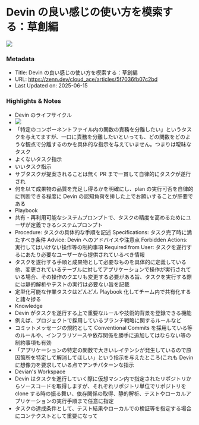 # Devin の良い感じの使い方を模索する：草創編

![](https://res.cloudinary.com/zenn/image/upload/s--f80rSYLT--/c_fit%2Cg_north_west%2Cl_text:notosansjp-medium.otf_55:Devin%2520%25E3%2581%25AE%25E8%2589%25AF%25E3%2581%2584%25E6%2584%259F%25E3%2581%2598%25E3%2581%25AE%25E4%25BD%25BF%25E3%2581%2584%25E6%2596%25B9%25E3%2582%2592%25E6%25A8%25A1%25E7%25B4%25A2%25E3%2581%2599%25E3%2582%258B%25EF%25BC%259A%25E8%258D%2589%25E5%2589%25B5%25E7%25B7%25A8%2Cw_1010%2Cx_90%2Cy_100/g_south_west%2Cl_text:notosansjp-medium.otf_37:%25E3%2582%25AF%25E3%2583%25A9%25E3%2582%25A6%25E3%2583%2589%25E3%2582%25A8%25E3%2583%25BC%25E3%2582%25B9%25E6%25A0%25AA%25E5%25BC%258F%25E4%25BC%259A%25E7%25A4%25BE%2Cx_203%2Cy_121/g_south_west%2Ch_90%2Cl_fetch:aHR0cHM6Ly9zdG9yYWdlLmdvb2dsZWFwaXMuY29tL3plbm4tdXNlci11cGxvYWQvYXZhdGFyLzE2OGMwYmM4MTIuanBlZw==%2Cr_max%2Cw_90%2Cx_87%2Cy_95/v1627283836/default/og-base-w1200-v2.png)

### Metadata

- Title: Devin の良い感じの使い方を模索する：草創編
- URL: https://zenn.dev/cloud_ace/articles/5f7036fb07c2bd
- Last Updated on: 2025-06-15



### Highlights & Notes

- Devin のライフサイクル
- ![](https://res.cloudinary.com/zenn/image/fetch/s--mnOtz-v8--/c_limit%2Cf_auto%2Cfl_progressive%2Cq_auto%2Cw_1200/https://storage.googleapis.com/zenn-user-upload/deployed-images/0cab76a033a21b1e5900b507.jpg%3Fsha%3D784b2eafd341a4cb62a7bcddd858c584e8e646e2)
- 「特定のコンポーネントファイル内の関数の責務を分離したい」というタスクを与えてますが、一口に責務を分離したいといっても、どの関数をどのような観点で分離するのかを具体的な指示を与えていません。つまりは曖昧なタスク
- よくないタスク指示
- いいタスク指示
- サブタスクが提案されることは無く PR まで一貫して自律的にタスクが遂行され
- 何を以て成果物の品質を充足し得るかを明確にし、plan の実行可否を自律的に判断できる程度に Devin の認知負荷を排した上でお願いすることが肝要である
- Playbook
- 共有・再利用可能なシステムプロンプトで、タスクの精度を高めるためにユーザが定義できるシステムプロンプト
- Procedure: タスクの具体的な手順を記述
	Specifications: タスク完了時に満たすべき条件
	Advice: Devin へのアドバイスや注意点
	Forbidden Actions: 実行してはいけない操作等の制約事項
	Required from User: タスクを遂行するにあたり必要なユーザーから提供されているべき情報
- タスクを遂行する手順と成果物として必要なものを具体的に定義している他、変更されているテーブルに対してアプリケーションで操作が実行されている場合、その操作のクエリも変更する必要がある旨、タスクを実行する際には静的解析やテストの実行は必要ない旨を記載
- 定型化可能な作業タスクはどんどん Playbook 化してチーム内で共有化すると諸々捗る
- Knowledge
- Devin がタスクを遂行する上で重要なルールや技術的背景を登録できる機能
- 例えば、プロジェクトで採用しているブランチ戦略に関するルールなど
- コミットメッセージの規約として Conventional Commits を採用している等のルールや、インフラリソースや依存関係を勝手に追加してはならない等の制約事項も有効
- 「アプリケーションの特定の関数で大きいレイテンシが発生しているので原因箇所を特定して解消してほしい」という指示を与えたところ(これも Devin に想像力を要求している点でアンチパターンな指示
- Devian's Workspace
- Devin はタスクを進行していく際に仮想マシン内で指定されたリポジトリからソースコードを取得しますが、それぞれリポジトリ単位でリポジトリを clone する時の振る舞い、依存関係の取得、静的解析、テストやローカルアプリケーションの実行手順まで任意に指定
- タスクの達成条件として、テスト結果やローカルでの検証等を指定する場合にコンテクストとして重要になって
